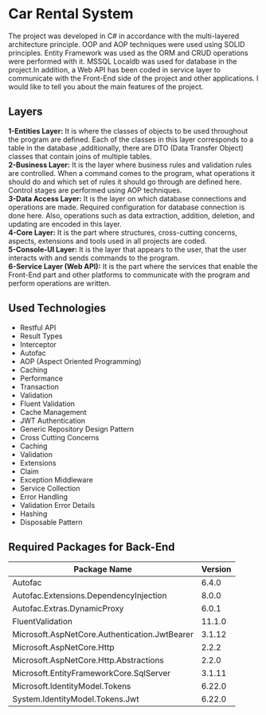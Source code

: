 # Car Rental System
The project was developed in C# in accordance with the multi-layered architecture principle. OOP and AOP techniques were used using SOLID principles. Entity Framework was used as the ORM and CRUD operations were performed with it. MSSQL Localdb was used for database in the project.In addition, a Web API has been coded in service layer to communicate with the Front-End side of the project and other applications. I would like to tell you about the main features of the project.

## Layers
<b> 1-Entities Layer:</b> It is where the classes of objects to be used throughout the program are defined. Each of the classes in this layer corresponds to a table in the database ,additionally, there are DTO (Data Transfer Object) classes that contain joins of multiple tables.<br>
<b> 2-Business Layer:</b> It is the layer where business rules and validation rules are controlled. When a command comes to the program, what operations it should do and which set of rules it should go through are defined here. Control stages are performed using AOP techniques.<br>
<b> 3-Data Access Layer:</b> It is the layer on which database connections and operations are made. Required configuration for database connection is done here. Also, operations such as data extraction, addition, deletion, and updating are encoded in this layer.<br>
<b> 4-Core Layer:</b> It is the part where structures, cross-cutting concerns, aspects, extensions and tools used in all projects are coded.<br>
<b> 5-Console-UI Layer:</b> It is the layer that appears to the user, that the user interacts with and sends commands to the program.<br>
<b> 6-Service Layer (Web API):</b> It is the part where the services that enable the Front-End part and other platforms to communicate with the program and perform operations are written.<br>

## Used Technologies
- Restful API
- Result Types
- Interceptor
- Autofac
- AOP (Aspect Oriented Programming)
- Caching
- Performance
- Transaction
- Validation
- Fluent Validation
- Cache Management
- JWT Authentication
- Generic Repository Design Pattern
- Cross Cutting Concerns
- Caching
- Validation
- Extensions
- Claim
- Exception Middleware
- Service Collection
- Error Handling
- Validation Error Details
- Hashing
- Disposable Pattern

## Required Packages for Back-End


| Package Name  | Version |
| ------------- | ------------- |
| Autofac | 6.4.0  |
| Autofac.Extensions.DependencyInjection  | 8.0.0  |
| Autofac.Extras.DynamicProxy  | 6.0.1  |
| FluentValidation  | 11.1.0  |
| Microsoft.AspNetCore.Authentication.JwtBearer  | 3.1.12  |
| Microsoft.AspNetCore.Http  | 2.2.2 |
| Microsoft.AspNetCore.Http.Abstractions  | 2.2.0  |
| Microsoft.EntityFrameworkCore.SqlServer  | 3.1.11  |
| Microsoft.IdentityModel.Tokens  | 6.22.0  |
| System.IdentityModel.Tokens.Jwt | 6.22.0 |

<br>
